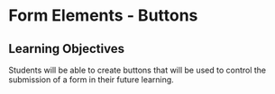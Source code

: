# Form Elements - Buttons

## Learning Objectives
Students will be able to create buttons that will be used to control the submission of a form in their future learning.